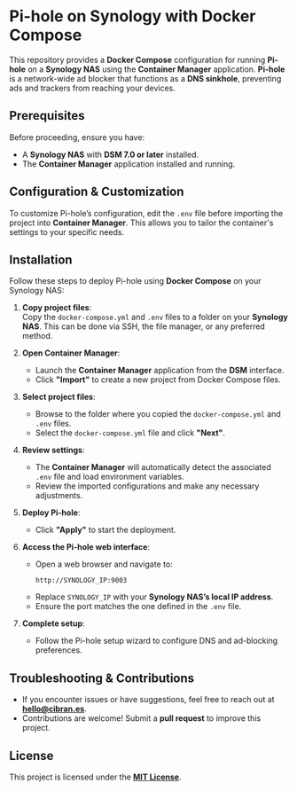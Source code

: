 # Pi-hole on Synology with Docker Compose  

This repository provides a **Docker Compose** configuration for running **Pi-hole** on a **Synology NAS** using the **Container Manager** application. **Pi-hole** is a network-wide ad blocker that functions as a **DNS sinkhole**, preventing ads and trackers from reaching your devices.  

## Prerequisites  

Before proceeding, ensure you have:  

- A **Synology NAS** with **DSM 7.0 or later** installed.  
- The **Container Manager** application installed and running.  

## Configuration & Customization  

To customize Pi-hole’s configuration, edit the `.env` file before importing the project into **Container Manager**. This allows you to tailor the container's settings to your specific needs.  

## Installation  

Follow these steps to deploy Pi-hole using **Docker Compose** on your Synology NAS:  

1. **Copy project files**:  
   Copy the `docker-compose.yml` and `.env` files to a folder on your **Synology NAS**. This can be done via SSH, the file manager, or any preferred method.  

2. **Open Container Manager**:  
   - Launch the **Container Manager** application from the **DSM** interface.  
   - Click **"Import"** to create a new project from Docker Compose files.  

3. **Select project files**:  
   - Browse to the folder where you copied the `docker-compose.yml` and `.env` files.  
   - Select the `docker-compose.yml` file and click **"Next"**.  

4. **Review settings**:  
   - The **Container Manager** will automatically detect the associated `.env` file and load environment variables.  
   - Review the imported configurations and make any necessary adjustments.  

5. **Deploy Pi-hole**:  
   - Click **"Apply"** to start the deployment.  

6. **Access the Pi-hole web interface**:  
   - Open a web browser and navigate to:  
     ```
     http://SYNOLOGY_IP:9003
     ```  
   - Replace `SYNOLOGY_IP` with your **Synology NAS’s local IP address**.  
   - Ensure the port matches the one defined in the `.env` file.  

7. **Complete setup**:  
   - Follow the Pi-hole setup wizard to configure DNS and ad-blocking preferences.  

## Troubleshooting & Contributions  

- If you encounter issues or have suggestions, feel free to reach out at **[hello@cibran.es](mailto:hello@cibran.es)**.  
- Contributions are welcome! Submit a **pull request** to improve this project.  

## License  

This project is licensed under the **[MIT License](LICENSE)**.